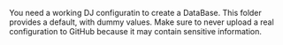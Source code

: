 You need a working DJ configuratin to create a DataBase.
This folder provides a default, with dummy values.
Make sure to never upload a real configuration to GitHub because it may contain sensitive information.